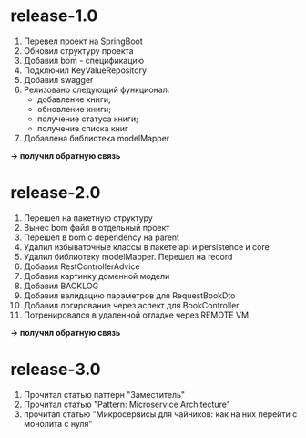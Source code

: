 # release-1.0
1. Перевел проект на SpringBoot
2. Обновил структуру проекта
3. Добавил bom - спецификацию
4. Подключил KeyValueRepository
5. Добавил swagger
6. Релизовано следующий функционал:
   - добавление книги;
   - обновление книги;
   - получение статуса книги;
   - получение списка книг
7. Добавлена библиотека modelMapper

**-> получил обратную связь**

# release-2.0
1. Перешел на пакетную структуру
2. Вынес bom файл в отдельный проект
3. Перешел в bom с dependency на parent
4. Удалил избываточные классы в пакете api и persistence и core
5. Удалил библиотеку modelMapper. Перешел на record
6. Добавил RestControllerAdvice
7. Добавил картинку доменной модели
8. Добавил BACKLOG
9. Добавил валидацию параметров для RequestBookDto
10. Добавил логирование через аспект для BookController
11. Потренировался в удаленной отладке через REMOTE VM

**-> получил обратную связь**


# release-3.0
1. Прочитал статью паттерн "Заместитель"
2. Прочитал статью "Pattern: Microservice Architecture"
3. прочитал статью "Микросервисы для чайников: как на них перейти с монолита с нуля"
